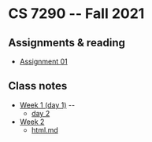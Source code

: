 
# CS 7290 -- Fall 2021

## Assignments & reading

* [Assignment 01](./assignment01.md)

## Class notes

* [Week 1 (day 1)](./week01.md) -- 
  * [day 2](./week01b.md)
* [Week 2](./week02.md)
  * [html.md](./html.md)
